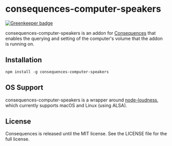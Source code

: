 # consequences-computer-speakers

[![Greenkeeper badge](https://badges.greenkeeper.io/JosephDuffy/consequences-computer-speakers.svg)](https://greenkeeper.io/)

consequences-computer-speakers is an addon for [Consequences](https://github.com/JosephDuffy/consequences) that enables the querying and setting of the computer's volume that the addon is running on.

## Installation

`npm install -g consequences-computer-speakers`

## OS Support

consequences-computer-speakers is a wrapper around [node-loudness](https://github.com/LinusU/node-loudness), which currently supports macOS and Linux (using ALSA).

## License

Consequences is released until the MIT license. See the LICENSE file for the full license.